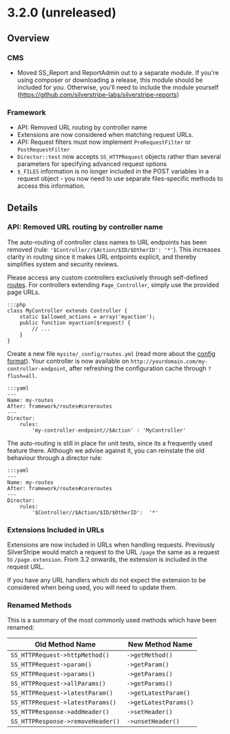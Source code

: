 # 3.2.0 (unreleased)

## Overview

### CMS

 * Moved SS_Report and ReportAdmin out to a separate module. If you're using
composer or downloading a release, this module should be included for you.
Otherwise, you'll need to include the module yourself 
(https://github.com/silverstripe-labs/silverstripe-reports)

### Framework

 * API: Removed URL routing by controller name
 * Extensions are now considered when matching request URLs.
 * API: Request filters must now implement `PreRequestFilter` or `PostRequestFilter`
 * `Director::test` now accepts `SS_HTTPRequest` objects rather than several parameters for
   specifying advanced request options
 * `$_FILES` information is no longer included in the POST variables in a request object - you now
   need to use separate files-specific methods to access this information.

## Details

### API: Removed URL routing by controller name

The auto-routing of controller class names to URL endpoints
has been removed (rule: `'$Controller//$Action/$ID/$OtherID': '*'`).
This increases clarity in routing since it makes URL entpoints explicit,
and thereby simplifies system and security reviews.

Please access any custom controllers exclusively through self-defined
[routes](/reference/director). For controllers extending `Page_Controller`,
simply use the provided page URLs.

	:::php
	class MyController extends Controller {
		static $allowed_actions = array('myaction');
		public function myaction($request) {
			// ...
		}
	}

Create a new file `mysite/_config/routes.yml` 
(read more about the [config format](/topics/configuration)).
Your controller is now available on `http://yourdomain.com/my-controller-endpoint`,
after refreshing the configuration cache through `?flush=all`.

	:::yaml
	---
	Name: my-routes
	After: framework/routes#coreroutes
	---
	Director:
  		rules:
    		'my-controller-endpoint//$Action' : 'MyController'


The auto-routing is still in place for unit tests,
since its a frequently used feature there. Although we advise against it,
you can reinstate the old behaviour through a director rule:

	:::yaml
	---
	Name: my-routes
	After: framework/routes#coreroutes
	---
	Director:
  		rules:
    		'$Controller//$Action/$ID/$OtherID':  '*'

### Extensions Included in URLs

Extensions are now included in URLs when handling requests. Previously SilverStripe would match
a request to the URL `/page` the same as a request to `/page.extension`. From 3.2 onwards, the
extension is included in the request URL.

If you have any URL handlers which do not expect the extension to be considered when being used,
you will need to update them.

### Renamed Methods

This is a summary of the most commonly used methods which have been renamed:

Old Method Name                   | New Method Name
---------------------------------- | ---------------
`SS_HTTPRequest->httpMethod()`    | `->getMethod()`
`SS_HTTPRequest->param()`         | `->getParam()`
`SS_HTTPRequest->params()`        | `->getParams()`
`SS_HTTPRequest->allParams()`     | `->getParams()`
`SS_HTTPRequest->latestParam()`   | `->getLatestParam()`
`SS_HTTPRequest->latestParams()`  | `->getLatestParams()`
`SS_HTTPResponse->addHeader()`    | `->setHeader()`
`SS_HTTPResponse->removeHeader()` | `->unsetHeader()`
